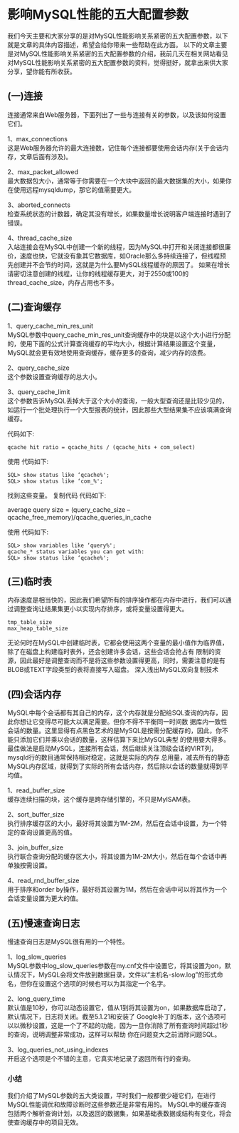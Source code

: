 影响MySQL性能的五大配置参数
=============
我们今天主要和大家分享的是对MySQL性能影响关系紧密的五大配置参数，以下就是文章的具体内容描述，希望会给你带来一些帮助在此方面。
以下的文章主要是对MySQL性能影响关系紧密的五大配置参数的介绍，我前几天在相关网站看见对MySQL性能影响关系紧密的五大配置参数的资料，觉得挺好，就拿出来供大家分享，望你能有所收获。

## (一)连接

连接通常来自Web服务器，下面列出了一些与连接有关的参数，以及该如何设置它们。

1、max_connections       
这是Web服务器允许的最大连接数，记住每个连接都要使用会话内存(关于会话内存，文章后面有涉及)。

2、max_packet_allowed     
最大数据包大小，通常等于你需要在一个大块中返回的最大数据集的大小，如果你在使用远程mysqldump，那它的值需要更大。 

3、aborted_connects       
检查系统状态的计数器，确定其没有增长，如果数量增长说明客户端连接时遇到了错误。

4、thread_cache_size          
入站连接会在MySQL中创建一个新的线程，因为MySQL中打开和关闭连接都很廉价，速度也快，它就没有象其它数据库，如Oracle那么多持续连接了，但线程预先创建并不会节约时间，这就是为什么要MySQL线程缓存的原因了。
如果在增长请密切注意创建的线程，让你的线程缓存更大，对于2550或100的thread_cache_size，内存占用也不多。

## (二)查询缓存


1、query_cache_min_res_unit              
MySQL参数中query_cache_min_res_unit查询缓存中的块是以这个大小进行分配的，使用下面的公式计算查询缓存的平均大小，根据计算结果设置这个变量，MySQL就会更有效地使用查询缓存，缓存更多的查询，减少内存的浪费。

2、query_cache_size                  
这个参数设置查询缓存的总大小。

3、query_cache_limit                
这个参数告诉MySQL丢掉大于这个大小的查询，一般大型查询还是比较少见的，如运行一个批处理执行一个大型报表的统计，因此那些大型结果集不应该填满查询缓存。

 代码如下:

    qcache hit ratio = qcache_hits / (qcache_hits + com_select) 

使用 
代码如下:

    SQL> show status like ‘qcache%'; 
    SQL> show status like ‘com_%'; 

找到这些变量。 
复制代码 代码如下:

average query size = (query_cache_size – qcache_free_memory)/qcache_queries_in_cache 

使用 
代码如下:

    SQL> show variables like ‘query%'; 
    qcache_* status variables you can get with: 
    SQL> show status like ‘qcache%'; 
   
   
   
## (三)临时表
内存速度是相当快的，因此我们希望所有的排序操作都在内存中进行，我们可以通过调整查询让结果集更小以实现内存排序，或将变量设置得更大。

    tmp_table_size
    max_heap_table_size
    
无论何时在MySQL中创建临时表，它都会使用这两个变量的最小值作为临界值，除了在磁盘上构建临时表外，还会创建许多会话，这些会话会抢占有 限制的资源，因此最好是调整查询而不是将这些参数设置得更高，同时，需要注意的是有BLOB或TEXT字段类型的表将直接写入磁盘。 深入浅出MySQL双向复制技术

## (四)会话内存
MySQL中每个会话都有其自己的内存，这个内存就是分配给SQL查询的内存，因此你想让它变得尽可能大以满足需要。但你不得不平衡同一时间数 据库内一致性会话的数量。这里显得有点黑色艺术的是MySQL是按需分配缓存的，因此，你不能只添加它们并乘以会话的数量，这样估算下来比MySQL典型 的使用要大得多。
最佳做法是启动MySQL，连接所有会话，然后继续关注顶级会话的VIRT列，mysqld行的数目通常保持相对稳定，这就是实际的内存 总用量，减去所有的静态MySQL内存区域，就得到了实际的所有会话内存，然后除以会话的数量就得到平均值。

1、read_buffer_size     
缓存连续扫描的块，这个缓存是跨存储引擎的，不只是MyISAM表。

2、sort_buffer_size      
执行排序缓存区的大小，最好将其设置为1M-2M，然后在会话中设置，为一个特定的查询设置更高的值。

3、join_buffer_size        
执行联合查询分配的缓存区大小，将其设置为1M-2M大小，然后在每个会话中再单独按需设置。

4、read_rnd_buffer_size        
用于排序和order by操作，最好将其设置为1M，然后在会话中可以将其作为一个会话变量设置为更大的值。

## (五)慢速查询日志 

慢速查询日志是MySQL很有用的一个特性。

1、log_slow_queries           
MySQL参数中log_slow_queries参数在my.cnf文件中设置它，将其设置为on，默认情况下，MySQL会将文件放到数据目录，文件以“主机名-slow.log”的形式命名，但你在设置这个选项的时候也可以为其指定一个名字。

2、long_query_time              
默认值是10秒，你可以动态设置它，值从1到将其设置为on，如果数据库启动了，默认情况下，日志将关闭。截至5.1.21和安装了 Google补丁的版本，这个选项可以以微秒设置，这是一个了不起的功能，因为一旦你消除了所有查询时间超过1秒的查询，说明调整非常成功，这样可以帮助 你在问题变大之前消除问题SQL。

3、log_queries_not_using_indexes               
开启这个选项是个不错的主意，它真实地记录了返回所有行的查询。

### 小结
我们介绍了MySQL参数的五大类设置，平时我们一般都很少碰它们，在进行MySQL性能调优和故障诊断时这些参数还是非常有用的。
MySQL中的缓存查询包括两个解析查询计划，以及返回的数据集，如果基础表数据或结构有变化，将会使查询缓存中的项目无效。
 
